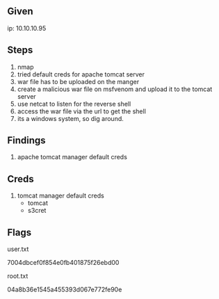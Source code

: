 ## Given

ip: 10.10.10.95

## Steps

1. nmap
2. tried default creds for apache tomcat server
3. war file has to be uploaded on the manger
4. create a malicious war file on msfvenom and upload it to the tomcat server
5. use netcat to listen for the reverse shell
6. access the war file via the url to get the shell
7. its a windows system, so dig around.

## Findings

1. apache tomcat manager default creds

## Creds

1. tomcat manager default creds
    - tomcat
    - s3cret

## Flags

user.txt

7004dbcef0f854e0fb401875f26ebd00

root.txt

04a8b36e1545a455393d067e772fe90e